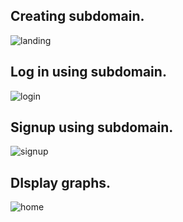 ## Creating subdomain.
![landing](https://user-images.githubusercontent.com/30043202/65289400-1102f900-db68-11e9-9823-d9e0b3b72dad.png)

## Log in using subdomain.
![login](https://user-images.githubusercontent.com/30043202/65289428-33951200-db68-11e9-9634-db09687e33e9.png)

## Signup using subdomain.
![signup](https://user-images.githubusercontent.com/30043202/65289429-33951200-db68-11e9-802a-83904de41549.png)

## DIsplay graphs.
![home](https://user-images.githubusercontent.com/30043202/65289427-32fc7b80-db68-11e9-8752-66b7e3ae4ac2.png)
